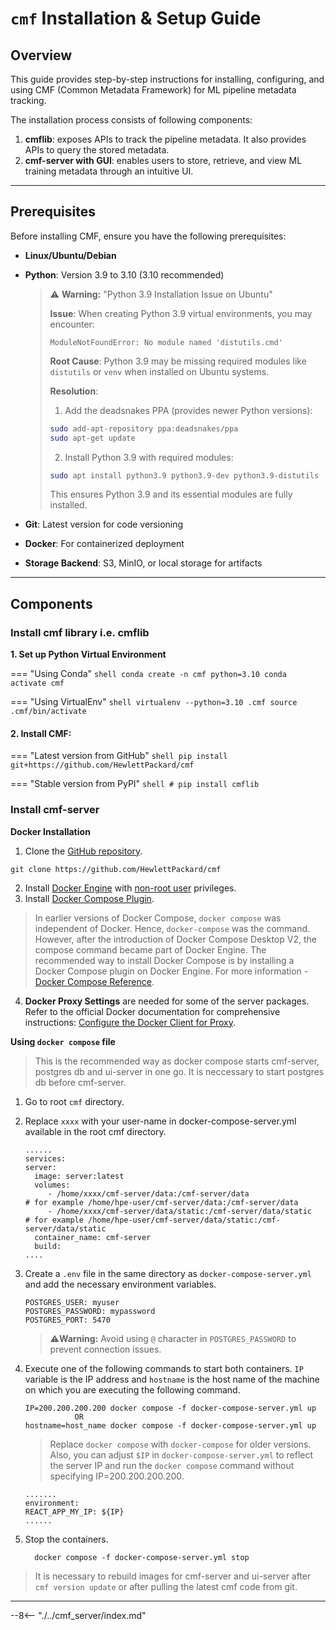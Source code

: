 # `cmf` Installation & Setup Guide

## **Overview**

This guide provides step-by-step instructions for installing, configuring, and using CMF (Common Metadata Framework) for ML pipeline metadata tracking.

The installation process consists of following components:

1. **cmflib**: exposes APIs to track the pipeline metadata. It also provides APIs to query the stored metadata.
2. **cmf-server with GUI**: enables users to store, retrieve, and view ML training metadata through an intuitive UI.
---

## **Prerequisites**

Before installing CMF, ensure you have the following prerequisites:

- **Linux/Ubuntu/Debian**
- **Python**: Version 3.9 to 3.10 (3.10 recommended)
  
  > ⚠️ **Warning:** "Python 3.9 Installation Issue on Ubuntu"
  >
  > **Issue**: When creating Python 3.9 virtual environments, you may encounter:
  > 
  > ```
  > ModuleNotFoundError: No module named 'distutils.cmd'
  > ```
  > 
  >  **Root Cause**: Python 3.9 may be missing required modules like `distutils` or `venv` when installed on Ubuntu systems.
  > 
  >  **Resolution**:
  > 
  >  1. Add the deadsnakes PPA (provides newer Python versions):
  >    ```bash
  >    sudo add-apt-repository ppa:deadsnakes/ppa
  >    sudo apt-get update
  >   ```
  > 2. Install Python 3.9 with required modules:
  >   ```bash
  >   sudo apt install python3.9 python3.9-dev python3.9-distutils
  >   ```
  >   
  >   This ensures Python 3.9 and its essential modules are fully installed.

- **Git**: Latest version for code versioning
- **Docker**: For containerized deployment
- **Storage Backend**: S3, MinIO, or local storage for artifacts
---

## **Components**

### **Install cmf library i.e. cmflib**

**1. Set up Python Virtual Environment**

=== "Using Conda"
    ```shell
    conda create -n cmf python=3.10
    conda activate cmf
    ```

=== "Using VirtualEnv"
    ```shell
    virtualenv --python=3.10 .cmf
    source .cmf/bin/activate
    ```

#### 2. Install CMF:

=== "Latest version from GitHub"
    ```shell
    pip install git+https://github.com/HewlettPackard/cmf
    ```

=== "Stable version from PyPI"
    ```shell
    # pip install cmflib
    ```

### **Install cmf-server**

**Docker Installation**

  1. Clone the [GitHub repository](https://github.com/HewlettPackard/cmf).
   ```
   git clone https://github.com/HewlettPackard/cmf
   ```

  2. Install [Docker Engine](https://docs.docker.com/engine/install/ubuntu/#install-using-the-repository) with [non-root user](https://docs.docker.com/engine/install/ubuntu/#install-using-the-repository) privileges.
  3. Install [Docker Compose Plugin](https://docs.docker.com/compose/install/linux/).
   > In earlier versions of Docker Compose, `docker compose` was independent of Docker. Hence, `docker-compose` was the command. However, after the introduction of Docker Compose Desktop V2, the compose command became part of Docker Engine. The recommended way to install Docker Compose is by installing a Docker Compose plugin on Docker Engine. For more information - [Docker Compose Reference](https://docs.docker.com/compose/reference/).
  4. **Docker Proxy Settings** are needed for some of the server packages. Refer to the official Docker documentation for comprehensive instructions: [Configure the Docker Client for Proxy](https://docs.docker.com/network/proxy/#configure-the-docker-client).

**Using `docker compose` file**
> This is the recommended way as docker compose starts cmf-server, postgres db and ui-server in one go. It is neccessary to start postgres db before cmf-server.

1. Go to root `cmf` directory. 
2. Replace `xxxx` with your user-name in docker-compose-server.yml available in the root cmf directory.
    ```
    ......
    services:
    server:
      image: server:latest
      volumes:
         - /home/xxxx/cmf-server/data:/cmf-server/data                 # for example /home/hpe-user/cmf-server/data:/cmf-server/data
         - /home/xxxx/cmf-server/data/static:/cmf-server/data/static   # for example /home/hpe-user/cmf-server/data/static:/cmf-server/data/static
      container_name: cmf-server
      build:
    ....
    ``` 
3. Create a `.env` file in the same directory as `docker-compose-server.yml` and add the necessary environment variables.
   ```
   POSTGRES_USER: myuser
   POSTGRES_PASSWORD: mypassword
   POSTGRES_PORT: 5470
   ``` 
   > ⚠️**Warning:** Avoid using `@` character in `POSTGRES_PASSWORD` to prevent connection issues.
4. Execute one of the following commands to start both containers. `IP` variable is the IP address and `hostname` is the host name of the machine on which you are executing the following command.
   ```
   IP=200.200.200.200 docker compose -f docker-compose-server.yml up
              OR
   hostname=host_name docker compose -f docker-compose-server.yml up
   ```
   > Replace `docker compose` with `docker-compose` for older versions.
   > Also, you can adjust `$IP` in `docker-compose-server.yml` to reflect the server IP and run the `docker compose` command without specifying
    IP=200.200.200.200.
     ```
     .......
     environment:
     REACT_APP_MY_IP: ${IP}
     ......
     ```

5. Stop the containers.
    ```
      docker compose -f docker-compose-server.yml stop
    ```

> It is necessary to rebuild images for cmf-server and ui-server after `cmf version update` or after pulling the latest cmf code from git.

---

--8<-- "./../cmf_server/index.md"


